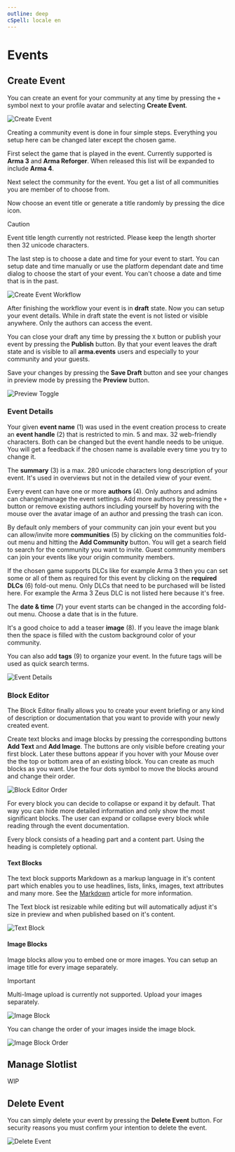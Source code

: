 ```yaml
---
outline: deep
cSpell: locale en
---
```


# Events

## Create Event

You can create an event for your community at any time by pressing the `+` symbol next to your profile avatar and selecting **Create Event**.

![Create Event](../images/events/create-event.png "Create Event")

Creating a community event is done in four simple steps. Everything you setup here can be changed later except the chosen game.

First select the game that is played in the event. Currently supported is **Arma 3** and **Arma Reforger**. When released this list will be expanded to include **Arma 4**.

Next select the community for the event. You get a list of all communities you are member of to choose from.

Now choose an event title or generate a title randomly by pressing the dice icon.

> [!CAUTION]
> Event title length currently not restricted. Please keep the length shorter then 32 unicode characters.

The last step is to choose a date and time for your event to start. You can setup date and time manually or use the platform dependant date and time dialog to choose the start of your event. You can't choose a date and time that is in the past.

![Create Event Workflow](../images/events/create-event-workflow.png "Create Event Workflow")

After finishing the workflow your event is in **draft** state. Now you can setup your event details. While in draft state the event is not listed or visible anywhere. Only the authors can access the event.

You can close your draft any time by pressing the `X` button or publish your event by pressing the **Publish** button. By that your event leaves the draft state and is visible to all **arma.events** users and especially to your community and your guests.

Save your changes by pressing the **Save Draft** button and see your changes in preview mode by pressing the **Preview** button.

![Preview Toggle](../images/events/preview-toggle.png "Preview Toggle")

### Event Details

Your given **event name** (1) was used in the event creation process to create an **event handle** (2) that is restricted to min. 5 and max. 32 web-friendly characters. Both can be changed but the event handle needs to be unique. You will get a feedback if the chosen name is available every time you try to change it.

The **summary** (3) is a max. 280 unicode characters long description of your event. It's used in overviews but not in the detailed view of your event.

Every event can have one or more **authors** (4). Only authors and admins can change/manage the event settings. Add more authors by pressing the `+` button or remove existing authors including yourself by hovering with the mouse over the avatar image of an author and pressing the trash can icon.

By default only members of your community can join your event but you can allow/invite more **communities** (5) by clicking on the communities fold-out menu and hitting the **Add Community** button. You will get a search field to search for the community you want to invite. Guest community members can join your events like your origin community members.

If the chosen game supports DLCs like for example Arma 3 then you can set some or all of them as required for this event by clicking on the **required DLCs** (6) fold-out menu. Only DLCs that need to be purchased will be listed here. For example the Arma 3 Zeus DLC is not listed here because it's free.

The **date & time** (7) your event starts can be changed in the according fold-out menu. Choose a date that is in the future.

It's a good choice to add a teaser **image** (8). If you leave the image blank then the space is filled with the custom background color of your community.

You can also add **tags** (9) to organize your event. In the future tags will be used as quick search terms.

![Event Details](../images/events/event-details.png "Event Details")

### Block Editor

The Block Editor finally allows you to create your event briefing or any kind of description or documentation that you want to provide with your newly created event.

Create text blocks and image blocks by pressing the corresponding buttons **Add Text** and **Add Image**. The buttons are only visible before creating your first block. Later these buttons appear if you hover with your Mouse over the the top or bottom area of an existing block. You can create as much blocks as you want. Use the four dots symbol to move the blocks around and change their order.

![Block Editor Order](../videos/events/block-editor-order.gif "Block Editor Order")

For every block you can decide to collapse or expand it by default. That way you can hide more detailed information and only show the most significant blocks. The user can expand or collapse every block while reading through the event documentation.

Every block consists of a heading part and a content part. Using the heading is completely optional.

#### Text Blocks

The text block supports Markdown as a markup language in it's content part which enables you to use headlines, lists, links, images, text attributes and many more. See the [Markdown](./markdown "Markdown") article for more information.

The Text block ist resizable while editing but will automatically adjust it's size in preview and when published based on it's content.

![Text Block](../images/events/text-block.png "Text Block")

#### Image Blocks

Image blocks allow you to embed one or more images. You can setup an image title for every image separately.

> [!IMPORTANT]
> Multi-Image upload is currently not supported. Upload your images separately.

![Image Block](../images/events/image-block.png "Image Block")

You can change the order of your images inside the image block.

![Image Block Order](../videos/events/image-block-order.gif "Image Block Order")

## Manage Slotlist

WIP

## Delete Event

You can simply delete your event by pressing the **Delete Event** button. For security reasons you must confirm your intention to delete the event.

![Delete Event](../images/events/delete-event.png "Delete Event")
